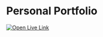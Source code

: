 # Personal Portfolio

<a href="https://vivekranjan0144.me" target="_blank">
  <img src="https://img.shields.io/badge/Open%20Live%20Link-brightgreen?style=for-the-badge" alt="Open Live Link"/>
</a>
